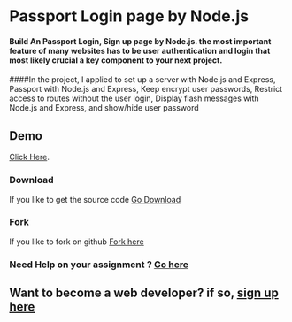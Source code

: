 # Passport Login page by Node.js
#### Build An Passport Login, Sign up page by Node.js. the most important feature of many websites has to be user authentication and login that most likely crucial a key component to your next project.

####In the project, I applied to set up a server with Node.js and Express,  Passport with Node.js and Express, Keep encrypt user passwords, Restrict access to routes without the user login, Display flash messages with Node.js and Express, and show/hide user password


## Demo
[Click Here](https://odlogin.herokuapp.com/).

### Download
If you like to get the source code [Go Download](https://github.com/jaffery97/LinkedIn20/archive/master.zip)


### Fork
If you like to fork on github [Fork here](https://github.com/login?return_to=%2Fjaffery97%2FLinkedIn20)


### Need Help on your assignment ? [Go here](https://edchat.info/ed)

## Want to become a web developer? if so, [sign up here](https://eclass.edchat.info)
